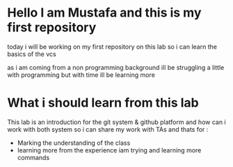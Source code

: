 # Hello I am Mustafa and this is my first repository 

today i will be working on my first repository on this lab so i can learn the basics of the vcs 

as i am coming from a non programming background ill be struggling a little with programming but with time ill be learning more 


# What i should learn from this lab 

This lab is an introduction for the git system & github platform and how can i work with both system so i can share my work with TAs and thats for : 

* Marking the understanding of the class
* learning more from the experience iam trying and learning more commands 